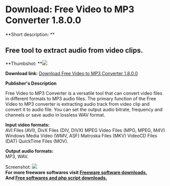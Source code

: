 # Download: Free Video to MP3 Converter 1.8.0.0

**Short description: **

## Free tool to extract audio from video clips.

  
**Thumbshot: **![](http://www.freewarefiles.com/screenshot/abysm_vid2mp3_md.jpg)   
  
**Download link:** [Download Free Video to MP3 Converter 1.8.0.0](http://freesoftwares.boysofts.com/Free-Video-to-MP3-Converter_program_73985.html)  
  

**Publisher's Description**  
  

Free Video to MP3 Converter is a versatile tool that can convert video files
in different formats to MP3 audio files. The primary function of the Free
Video to MP3 converter is extracting audio track from video clip and convert
it to audio file. You can set the output audio bitrate, frequency and channels
or save audio in lossless WAV format.

**Input video formats:**  
AVI Files (AVI), DivX Files (DIV, DIVX) MPEG Video Files (MPG, MPEG, M4V)
Windows Media Video (WMV, ASF) Matroska Files (MKV) VideoCD Files (DAT)
QuickTime Files (MOV).

**Output audio formats:**  
MP3, WAV.

  
  
Screenshot: ![](http://www.freewarefiles.com/screenshot/abysm_vid2mp3.jpg)  
**For more freeware softwares visit [Freeware software downloads.](http://freesoftwares.boysofts.com/)**   
**And [Free softwares and php script downloads.](http://www.boysofts.com/)**

